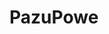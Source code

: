PazuPowe
========
<html>
<head>
	<meta charset = "utf-8">
	<title>パズドラ攻撃力カルキュレーター</title>
	<script type = "text/JavaScript" src="http://jquery.com/jquery-1.9.0..js"></script><!--このコードが大切！jQueryを使うために必要-->	
	<script language="JavaScript">
	function get(){ 
		var _val_lea = "";
		var _val_fri = "";
		var _val_enh = "";
		var _val_dro = "";
		var _val_lin = "";
		var _val_num = "";
		var _val_com = "";
//1-radio(leader)の取得
		var l_Power = document.getElementsByName("leader");
		for (i = 0; i < l_Power.length; i++) {
  			if (l_Power[i].checked) {
    			_val_lea = l_Power[i].value;
  			}
		}
//2-radio(friend)の取得
		var f_Power = document.getElementsByName("friend");
		for (i = 0; i < f_Power.length; i++) {
  			if (f_Power[i].checked) {
    			_val_fri = f_Power[i].value;
  			}
		}
//3-radio(enhance)の取得
		var enhance = document.getElementsByName("enhance");
		for (i = 0; i < enhance.length; i++) {
  			if (enhance[i].checked) {
    			_val_enh = enhance[i].value;
  			}
		}
//4-radio(列強化)の取得
		var arousal = document.getElementById("arousal").value;
		var drop_line = document.getElementsByName("line");
		for (i = 0; i < drop_line.length; i++) {
  			if (drop_line[i].checked) {
    			var drop_real = drop_line[i].value;
  			}
  		}
		_val_lin = 1 + 0.1 * arousal * drop_real;
//5-コンボ数(テキスト)の取得
		var c =document.getElementById("combo_all").value;
		_val_com = 1 + ((c - 1) * 0.25);

//6-攻撃力の取得
		attack1 = document.getElementById("attack").value;
//7-ドロップ数(テキスト)の取得
		var a = document.getElementById("num_drop").value;
		var b =document.getElementById("combo_own").value;
		if(b > c){
			document.getElementById("result").innerHTML = "全コンボ数に対して単色コンボ数が多いです。";
		}
		if (parseInt(a) < parseInt(b) * 3){
			document.getElementById("result").innerHTML = "ドロップ数に対してコンボ数が多いです。";
		}else{
			_val_num =  parseInt(b) + ( parseInt(a) - 3 *  parseInt(b) ) * 0.25;
		//8-radio(ドロップ強化)の取得
			var drop_str = document.getElementsByName("drop");
			if (drop_str[1].checked){
				_val_dro = 1 + (0.06 * a);
			}else{
				_val_dro = 1;
			}
		//9-最終ダメージ計算
			var damage = attack1 * _val_lea * _val_fri * _val_enh *  _val_lin * _val_com * _val_num * _val_dro;
			document.getElementById("result").innerHTML = "攻撃力："+damage;
		}

		
	}
	</script>
<!--	<style type="text/css">   
      	.l        { float : left; clear: both; width: 20%; line-height: 50px; } 
      	.l input  { float : left; width : 50%; margin-left: 20px; vertical-align: bottom;} 
      	.r        { float: right;             width : 77%;  line-height: 50px ;  } 
      	h3        { margin: 10px; } 
      	legend    {  height: 50px ; } 
      	.ui-btn-inner{ padding: 10px 15px !important}
      	.ui-controlgroup-label   { width: 13% !important; }
      	.ui-controlgroup-controls{ width: 85% !important; text-align:left}
      	input[type=number]  { width: 90px !important} 
  -->  
	</style>
</head>

<!--================================================================-->

<body>
	
	<div data-role="fieldcontain" style="text-align:center"> 
		パズドラ攻撃力計算<br><br>
		<h2>攻撃力
		<form name="form1" action="">
			<input type="text" id="attack" size="15" value="1000" style="width:12%;padding:4px;font-size:20px;text-align:center;">
			<!--input type="range" name="attack" value="1000" min="10" max="18000"  /-->
		</form>
		</h2>
		<br>
	
		<fieldset data-role="controlgroup" data-type="horizontal" > 
        	<legend>リーダースキル</legend>
			<label><input type="radio" name="leader" value="1"  checked/>なし</label> 
        	<label><input type="radio" name="leader" value="1.5"/>1.5倍</label> 
        	<label><input type="radio" name="leader" value="2"  />2倍</label> 
        	<label><input type="radio" name="leader" value="2.5"/>2.5倍</label>
        	<label><input type="radio" name="leader" value="3"  />3倍</label> 
        	<label><input type="radio" name="leader" value="3.5"/>3.5倍</label> 
        	<label><input type="radio" name="leader" value="4"  />4倍</label>
        	<label><input type="radio" name="leader" value="4.5"/>4.5倍</label> 
        	<label><input type="radio" name="leader" value="5"  />5倍</label> 
        	<label><input type="radio" name="leader" value="6"  />6倍</label>
        	<label><input type="radio" name="leader" value="7"  />7倍</label>
	    </fieldset>
	    <br>
		<fieldset data-role="controlgroup" data-type="horizontal" > 
        	<legend>フレンドスキル</legend>
			<label><input type="radio" name="friend" value="1"  checked/>なし</label> 
        	<label><input type="radio" name="friend" value="1.5"/>1.5倍</label> 
        	<label><input type="radio" name="friend" value="2"  />2倍</label> 
        	<label><input type="radio" name="friend" value="2.5"/>2.5倍</label>
        	<label><input type="radio" name="friend" value="3"  />3倍</label> 
        	<label><input type="radio" name="friend" value="3.5"/>3.5倍</label> 
        	<label><input type="radio" name="friend" value="4"  />4倍</label>
        	<label><input type="radio" name="friend" value="4.5"/>4.5倍</label> 
        	<label><input type="radio" name="friend" value="5"  />5倍</label> 
        	<label><input type="radio" name="friend" value="6"  />6倍</label>
        	<label><input type="radio" name="friend" value="7"  />7倍</label>
	    </fieldset>
	    <br>	
		<fieldset data-role="controlgroup" data-type="horizontal" > 
        	<legend>エンハンス</legend>
			<label><input type="radio" name="enhance" value="1"  checked/>なし</label>
        	<label><input type="radio" name="enhance" value="1.5"/>1.5倍</label> 
        	<label><input type="radio" name="enhance" value="2"  />2倍</label> 
        	<label><input type="radio" name="enhance" value="2.5"/>2.5倍</label> 
        	<label><input type="radio" name="enhance" value="3"  />3倍</label> 
	    </fieldset>
	    <br>
	    <fieldset data-role="controlgroup" data-type="horizontal" > 
        	<legend>列強化</legend>
        	覚醒数・・・<h><input type="number" id="arousal" value="0" size="5" style="width:5% ;text-align: center; "></h>個&emsp;&emsp;/&emsp;&emsp;
        	列数・・・
        	<label><input type="radio" name="line" value="0"  checked/>0列</label> 
        	<label><input type="radio" name="line" value="1"/>1列</label> 
        	<label><input type="radio" name="line" value="2"  />2列</label> 
        	<label><input type="radio" name="line" value="3"/>3列</label>
	    </fieldset>
	    <br>
	   	<fieldset data-role="controlgroup" data-type="horizontal" > 
        	<legend>ドロップ強化</legend>
			<label><input type="radio" name="drop" checked/>なし</label> 
        	<label><input type="radio" name="drop" />あり</label> 
	    </fieldset>
	    <br>
	    <fieldset >
    		<legend>ドロップ数・コンボ数</legend>
    		<label>単色 合計<input type="number" id="num_drop" value="3" size="3" style=" width:5% ; text-align:center;"/>個 </label>		
    		<input type="number" id="combo_own" value="1" style="width:5% ;text-align: center; "/>コンボ&emsp;&emsp;/&emsp;&emsp;
    		全<input type="number" id="combo_all" value="1" size="3" style="width:5% ;text-align: center; "/>コンボ
    	</fieldset>
		<br>

		<input type="submit" style="width:30%;padding:10px;font-size:30px;" value="攻撃力を計算" onclick = get();>
		<hr>
		<h1><div id="result">攻撃力：1000</div></h1>
	</div>
</body>
</html>
